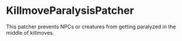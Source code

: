 # KillmoveParalysisPatcher
This patcher prevents  NPCs or creatures from getting paralyzed in the middle of killmoves.
